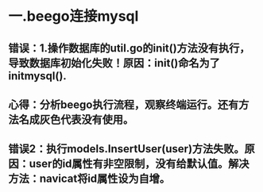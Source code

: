 # 一.beego连接mysql

## 错误：1.操作数据库的util.go的init()方法没有执行，导致数据库初始化失败！原因：init()命名为了initmysql().

## 心得：分析beego执行流程，观察终端运行。还有方法名成灰色代表没有使用。

## 错误2：执行models.InsertUser(user)方法失败。原因：user的id属性有非空限制，没有给默认值。解决方法：navicat将id属性设为自增。
